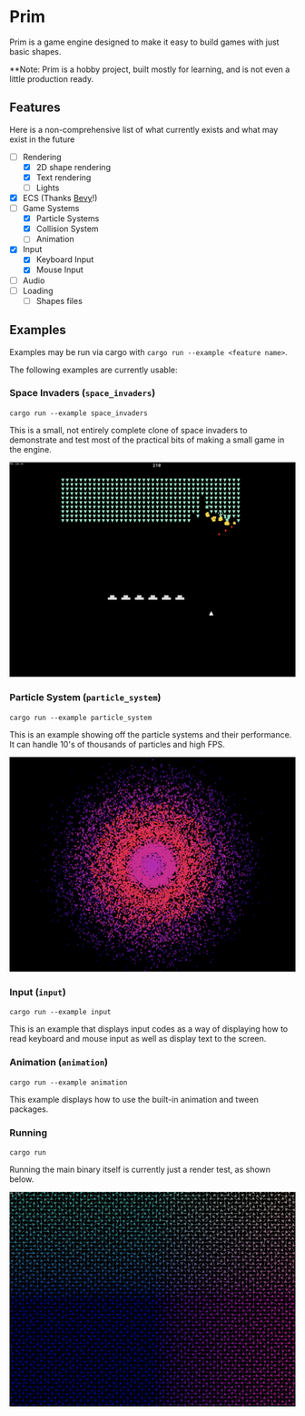 Prim
=====

Prim is a game engine designed to make it easy to build games with just basic shapes.

**Note: Prim is a hobby project, built mostly for learning, and is not even a little production ready.

Features
---------
Here is a non-comprehensive list of what currently exists and what may exist in the future

- [ ] Rendering
    - [x] 2D shape rendering
    - [x] Text rendering
    - [ ] Lights
- [x] ECS (Thanks [Bevy](https://bevyengine.org/)!)
- [ ] Game Systems
    - [x] Particle Systems
    - [x] Collision System
    - [ ] Animation
- [x] Input
    - [x] Keyboard Input
    - [x] Mouse Input
- [ ] Audio
- [ ] Loading
    - [ ] Shapes files

Examples
--------
Examples may be run via cargo with `cargo run --example <feature name>`.

The following examples are currently usable:

### Space Invaders (`space_invaders`)
```
cargo run --example space_invaders
```

This is a small, not entirely complete clone of space invaders to demonstrate and test most of the practical bits of making a small game in the engine. 

![Space Invaders](/screenshots/space_invaders_example.png?raw=true)

### Particle System (`particle_system`)
```
cargo run --example particle_system
```

This is an example showing off the particle systems and their performance. It can handle 10's of thousands of particles and high FPS.

![Particle System](/screenshots/particle_system_example.png?raw=true)

### Input (`input`)
```
cargo run --example input
```

This is an example that displays input codes as a way of displaying how to read keyboard and mouse input as well as display text to the screen.

### Animation (`animation`)
```
cargo run --example animation
```

This example displays how to use the built-in animation and tween packages.

### Running

```
cargo run
```

Running the main binary itself is currently just a render test, as shown below.

![Render Test](/screenshots/run.png?raw=true)